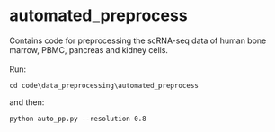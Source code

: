 # automated_preprocess
Contains code for preprocessing the scRNA-seq data of human bone marrow, PBMC, pancreas and kidney cells.
<br><br>
Run:
```
cd code\data_preprocessing\automated_preprocess
```
and then:
```
python auto_pp.py --resolution 0.8
```